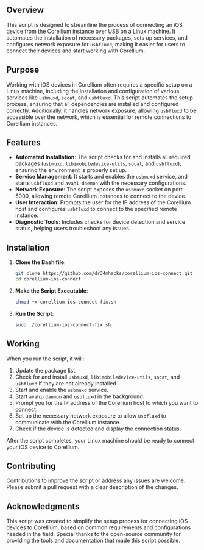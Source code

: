 ## Overview

This script is designed to streamline the process of connecting an iOS device from the Corellium instance over USB on a Linux machine. It automates the installation of necessary packages, sets up services, and configures network exposure for `usbfluxd`, making it easier for users to connect their devices and start working with Corellium.

## Purpose

Working with iOS devices in Corellium often requires a specific setup on a Linux machine, including the installation and configuration of various services like `usbmuxd`, `socat`, and `usbfluxd`. This script automates the setup process, ensuring that all dependencies are installed and configured correctly. Additionally, it handles network exposure, allowing `usbfluxd` to be accessible over the network, which is essential for remote connections to Corellium instances.

## Features

- **Automated Installation**: The script checks for and installs all required packages (`usbmuxd`, `libimobiledevice-utils`, `socat`, and `usbfluxd`), ensuring the environment is properly set up.
- **Service Management**: It starts and enables the `usbmuxd` service, and starts `usbfluxd` and `avahi-daemon` with the necessary configurations.
- **Network Exposure**: The script exposes the `usbmuxd` socket on port 5000, allowing remote Corellium instances to connect to the device.
- **User Interaction**: Prompts the user for the IP address of the Corellium host and configures `usbfluxd` to connect to the specified remote instance.
- **Diagnostic Tools**: Includes checks for device detection and service status, helping users troubleshoot any issues.

## Installation

1. **Clone the Bash file**:
    ```bash
    git clone https://github.com/dr34mhacks/corellium-ios-connect.git
    cd corellium-ios-connect
    ```

2. **Make the Script Executable**:
    ```bash
    chmod +x corellium-ios-connect-fix.sh
    ```

3. **Run the Script**:
    ```bash
    sudo ./corellium-ios-connect-fix.sh
    ```

## Working

When you run the script, it will:
1. Update the package list.
2. Check for and install `usbmuxd`, `libimobiledevice-utils`, `socat`, and `usbfluxd` if they are not already installed.
3. Start and enable the `usbmuxd` service.
4. Start `avahi-daemon` and `usbfluxd` in the background.
5. Prompt you for the IP address of the Corellium host to which you want to connect.
6. Set up the necessary network exposure to allow `usbfluxd` to communicate with the Corellium instance.
7. Check if the device is detected and display the connection status.

After the script completes, your Linux machine should be ready to connect your iOS device to Corellium.

## Contributing

Contributions to improve the script or address any issues are welcome. Please submit a pull request with a clear description of the changes.

## Acknowledgments

This script was created to simplify the setup process for connecting iOS devices to Corellium, based on common requirements and configurations needed in the field. Special thanks to the open-source community for providing the tools and documentation that made this script possible.
